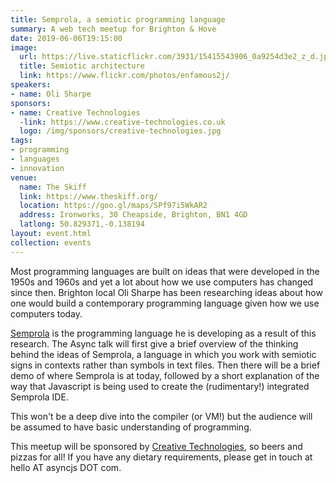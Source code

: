 ```yaml
---
title: Semprola, a semiotic programming language
summary: A web tech meetup for Brighton & Hove
date: 2019-06-06T19:15:00
image:
  url: https://live.staticflickr.com/3931/15415543906_0a9254d3e2_z_d.jpg
  title: Semiotic architecture
  link: https://www.flickr.com/photos/enfamous2j/
speakers:
- name: Oli Sharpe
sponsors:
- name: Creative Technologies
  -link: https://www.creative-technologies.co.uk
  logo: /img/sponsors/creative-technologies.jpg
tags:
- programming
- languages
- innovation
venue:
  name: The Skiff
  link: https://www.theskiff.org/
  location: https://goo.gl/maps/SPf97i5WkAR2
  address: Ironworks, 30 Cheapside, Brighton, BN1 4GD
  latlong: 50.829371,-0.138194
layout: event.html
collection: events
---
```


Most programming languages are built on ideas that were developed in the 1950s and 1960s and yet a lot about how we use computers has changed since then. Brighton local Oli Sharpe has been researching ideas about how one would build a contemporary programming language given how we use computers today. 

[Semprola](https://www.shift-society.org/salon/papers/2018/revised/semprola.pdf) is the programming language he is developing as a result of this research. The Async talk will first give a brief overview of the thinking behind the ideas of Semprola, a language in which you work with semiotic signs in contexts rather than symbols in text files. Then there will be a brief demo of where Semprola is at today, followed by a short explanation of the way that Javascript is being used to create the (rudimentary!) integrated Semprola IDE.

This won't be a deep dive into the compiler (or VM!) but the audience will be assumed to have basic understanding of programming.

This meetup will be sponsored by [Creative Technologies](https://www.creative-technologies.co.uk), so beers and pizzas for all! If you have any dietary requirements, please get in touch at hello AT asyncjs DOT com.

